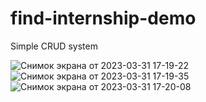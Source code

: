 # find-internship-demo
Simple CRUD system 


![Снимок экрана от 2023-03-31 17-19-22](https://user-images.githubusercontent.com/113698340/232263310-23089dd8-96af-4aec-9368-0f7ea1645dc1.png)
![Снимок экрана от 2023-03-31 17-19-35](https://user-images.githubusercontent.com/113698340/232263312-52e40a3a-3aa7-4677-9587-439d35dc1aee.png)
![Снимок экрана от 2023-03-31 17-20-08](https://user-images.githubusercontent.com/113698340/232263313-575ae64f-f136-4cb4-8133-98663fcc83c6.png)
